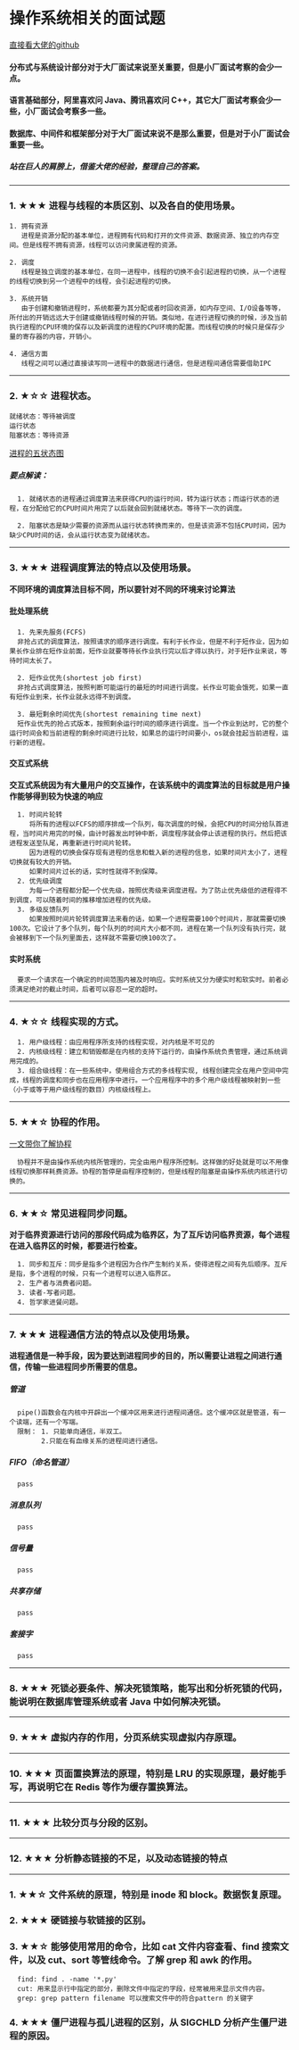 # 操作系统相关的面试题

[直接看大佬的github](https://github.com/CyC2018/Backend-Interview-Guide/blob/master/doc/%E4%B8%80%E6%96%87%E5%B8%AE%E4%BD%A0%E7%90%86%E6%B8%85%E9%9D%A2%E8%AF%95%E7%9F%A5%E8%AF%86%E7%82%B9.md)

#### 分布式与系统设计部分对于大厂面试来说至关重要，但是小厂面试考察的会少一点。
#### 语言基础部分，阿里喜欢问 Java、腾讯喜欢问 C++，其它大厂面试考察会少一些，小厂面试会考察多一些。
#### 数据库、中间件和框架部分对于大厂面试来说不是那么重要，但是对于小厂面试会重要一些。

##### 站在巨人的肩膀上，借鉴大佬的经验，整理自己的答案。

--------------------

### 1. ★★★ 进程与线程的本质区别、以及各自的使用场景。
    1. 拥有资源
       进程是资源分配的基本单位，进程拥有代码和打开的文件资源、数据资源、独立的内存空间。但是线程不拥有资源，线程可以访问隶属进程的资源。

    2. 调度
       线程是独立调度的基本单位，在同一进程中，线程的切换不会引起进程的切换，从一个进程的线程切换到另一个进程中的线程，会引起进程的切换。

    3. 系统开销
       由于创建和撤销进程时，系统都要为其分配或者时回收资源，如内存空间、I/O设备等等，所付出的开销远远大于创建或撤销线程时候的开销。类似地，在进行进程切换的时候，涉及当前执行进程的CPU环境的保存以及新调度的进程的CPU环境的配置。而线程切换的时候只是保存少量的寄存器的内容，开销小。

    4. 通信方面
       线程之间可以通过直接读写同一进程中的数据进行通信，但是进程间通信需要借助IPC

---------------------
### 2. ★☆☆ 进程状态。
    就绪状态：等待被调度
    运行状态
    阻塞状态：等待资源
[进程的五状态图](https://github.com/LydiaCai1203/leetcode-practice/blob/master/static/ProcessState.png)
##### 要点解读：
      1. 就绪状态的进程通过调度算法来获得CPU的运行时间，转为运行状态；而运行状态的进程，在分配给它的CPU时间片用完了以后就会回到就绪状态。等待下一次的调度。

      2. 阻塞状态是缺少需要的资源而从运行状态转换而来的，但是该资源不包括CPU时间，因为缺少CPU时间的话，会从运行状态变为就绪状态。

----------------------
### 3. ★★★ 进程调度算法的特点以及使用场景。
**不同环境的调度算法目标不同，所以要针对不同的环境来讨论算法**
#### 批处理系统
      1. 先来先服务(FCFS) 
      非抢占式的调度算法，按照请求的顺序进行调度。有利于长作业，但是不利于短作业，因为如果长作业排在短作业前面，短作业就要等待长作业执行完以后才得以执行，对于短作业来说，等待时间太长了。

      2. 短作业优先(shortest job first) 
      非抢占式调度算法，按照判断可能运行的最短的时间进行调度。长作业可能会饿死，如果一直有短作业到来，长作业就永远得不到调度。

      3. 最短剩余时间优先(shortest remaining time next) 
      短作业优先的抢占式版本，按照剩余运行时间的顺序进行调度。当一个作业到达时，它的整个运行时间会和当前进程的剩余时间进行比较，如果总的运行时间要小，os就会挂起当前进程，运行新的进程。

#### 交互式系统
**交互式系统因为有大量用户的交互操作，在该系统中的调度算法的目标就是用户操作能够得到较为快速的响应**
      
      1. 时间片轮转 
         将所有的进程以FCFS的顺序排成一个队列，每次调度的时候，会把CPU的时间分给队首进程，当时间片用完的时候，由计时器发出时钟中断，调度程序就会停止该进程的执行。然后把该进程发送至队尾，再重新进行时间片轮转。
         因为进程的切换会保存现有进程的信息和载入新的进程的信息，如果时间片太小了，进程切换就有较大的开销。
         如果时间片过长的话，实时性就得不到保障。
      2. 优先级调度 
         为每一个进程都分配一个优先级，按照优秀级来调度进程。为了防止优先级低的进程得不到调度，可以随着时间的推移增加进程的优先级。
      3. 多级反馈队列 
         如果按照时间片轮转调度算法来看的话，如果一个进程需要100个时间片，那就需要切换100次。它设计了多个队列，每个队列的时间片大小都不同，进程在第一个队列没有执行完，就会被移到下一个队列里面去，这样就不需要切换100次了。
#### 实时系统
      要求一个请求在一个确定的时间范围内被及时响应。实时系统又分为硬实时和软实时。前者必须满足绝对的截止时间，后者可以容忍一定的超时。

----------------------
### 4. ★☆☆ 线程实现的方式。
      1. 用户级线程：由应用程序所支持的线程实现，对内核是不可见的
      2. 内核级线程：建立和销毁都是在内核的支持下运行的，由操作系统负责管理，通过系统调用完成的。
      3. 组合级线程：在一些系统中，使用组合方式的多线程实现, 线程创建完全在用户空间中完成，线程的调度和同步也在应用程序中进行。一个应用程序中的多个用户级线程被映射到一些（小于或等于用户级线程的数目）内核级线程上。

----------------------
### 5. ★★☆ 协程的作用。
[一文带你了解协程](https://www.itcodemonkey.com/article/4620.html)

      协程并不是由操作系统内核所管理的，完全由用户程序所控制。这样做的好处就是可以不用像线程切换那样耗费资源。协程的暂停是由程序控制的，但是线程的阻塞是由操作系统内核进行切换的。

----------------------
### 6. ★★☆ 常见进程同步问题。
**对于临界资源进行访问的那段代码成为临界区，为了互斥访问临界资源，每个进程在进入临界区的时候，都要进行检查。**
      
      1. 同步和互斥：同步是指多个进程因为合作产生制约关系，使得进程之间有先后顺序。互斥是指，多个进程的时候，只有一个进程可以进入临界区。
      2. 生产者与消费者问题。
      3. 读者-写者问题。
      4. 哲学家进餐问题。

---------------------- 
### 7. ★★★ 进程通信方法的特点以及使用场景。
**进程通信是一种手段，因为要达到进程同步的目的，所以需要让进程之间进行通信，传输一些进程同步所需要的信息。**
##### 管道
      pipe()函数会在内核中开辟出一个缓冲区用来进行进程间通信。这个缓冲区就是管道，有一个读端，还有一个写端。
      限制： 1. 只能单向通信，半双工。
            2.只能在有血缘关系的进程间进行通信。 
##### FIFO（命名管道）
      pass
##### 消息队列
      pass
##### 信号量
      pass
##### 共享存储
      pass
##### 套接字 
      pass
      
----------------------
### 8. ★★★ 死锁必要条件、解决死锁策略，能写出和分析死锁的代码，能说明在数据库管理系统或者 Java 中如何解决死锁。

----------------------
### 9. ★★★ 虚拟内存的作用，分页系统实现虚拟内存原理。

----------------------
### 10. ★★★ 页面置换算法的原理，特别是 LRU 的实现原理，最好能手写，再说明它在 Redis 等作为缓存置换算法。

----------------------
### 11. ★★★ 比较分页与分段的区别。

----------------------
### 12. ★★★ 分析静态链接的不足，以及动态链接的特点

---------------------
### 1. ★★☆ 文件系统的原理，特别是 inode 和 block。数据恢复原理。

### 2. ★★★ 硬链接与软链接的区别。

### 3. ★★☆ 能够使用常用的命令，比如 cat 文件内容查看、find 搜索文件，以及 cut、sort 等管线命令。了解 grep 和 awk 的作用。
      find: find . -name '*.py'
      cut: 用来显示行中指定的部分，删除文件中指定的字段，经常被用来显示文件内容。
      grep: grep pattern filename 可以搜索文件中的符合pattern 的关键字
### 4. ★★★ 僵尸进程与孤儿进程的区别，从 SIGCHLD 分析产生僵尸进程的原因。
